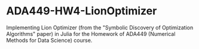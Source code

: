 # ADA449-HW4-LionOptimizer
Implementing Lion Optimizer (from the "Symbolic Discovery of Optimization Algorithms" paper) in Julia for the Homework of ADA449 (Numerical Methods for Data Science) course.
